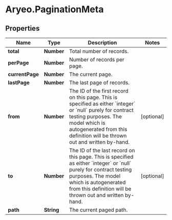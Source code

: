# Aryeo.PaginationMeta

## Properties
Name | Type | Description | Notes
------------ | ------------- | ------------- | -------------
**total** | **Number** | Total number of records. | 
**perPage** | **Number** | Number of records per page. | 
**currentPage** | **Number** | The current page. | 
**lastPage** | **Number** | The last page of records. | 
**from** | **Number** | The ID of the first record on this page. This is specified as either &#x60;integer&#x60; or &#x60;null&#x60; purely for contract testing purposes. The model which is autogenerated from this definition will be thrown out and written by-hand. | [optional] 
**to** | **Number** | The ID of the last record on this page. This is specified as either &#x60;integer&#x60; or &#x60;null&#x60; purely for contract testing purposes. The model which is autogenerated from this definition will be thrown out and written by-hand. | [optional] 
**path** | **String** | The current paged path. | 
